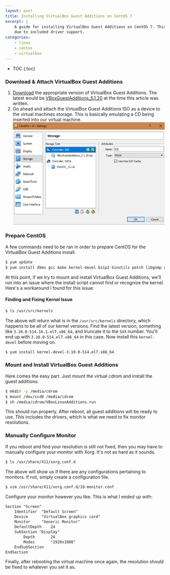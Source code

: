 ```yaml
---
layout: post
title: Installing VirtualBox Guest Additions on CentOS 7
excerpt: |
    A guide for installing VirtualBox Guest Additions on CentOS 7. This will allow for higher resolutions
    due to included driver support.
categories:
    - linux
    - centos
    - virtualbox
---
```


* TOC
{:toc}

### Download & Attach VirtualBox Guest Additions

1. [Download](http://download.virtualbox.org/virtualbox/) the appropriate version of VirtualBox Guest Additions. The
latest would be
[VBoxGuestAdditions_5.1.20](http://download.virtualbox.org/virtualbox/5.1.20/) at the time
this article was written.
2. Go ahead and attach the VirtualBox Guest Additions ISO as a device to the virtual machines storage. This is basically
emulating a CD being inserted into our virtual machine.
![VirtualBox Settings Screenshot](/images/virtualbox-guest-additions/virtualbox-storage-settings.png)

### Prepare CentOS

A few commands need to be ran in order to prepare CentOS for the VirtualBox Guest Additions install.

```bash
$ yum update
$ yum install dkms gcc make kernel-devel bzip2 binutils patch libgomp glibc-headers glibc-devel kernel-headers
```

At this point, if we try to mount and install VirtualBox Guest Additions, we'll run into an issue where the install
script cannot find or recognize the kernel. Here's a workaround I found for this issue:

#### Finding and Fixing Kernel Issue

```bash
$ ls /usr/src/kernels
```

The above will return what is in the `/usr/src/kernels` directory, which happens to be all of our kernel versions. Find
the latest version, something like `3.10.0-514.16.1.el7.x86_64`, and truncate it to the `5XX` number. You'll end up with
`3.10.0-514.el7.x86_64` in this case. Now install this `kernel-devel` before moving on.

```bash
$ yum install kernel-devel-3.10.0-514.el7.x86_64
```

### Mount and Install VirtualBox Guest Additions

Here comes the easy part. Just mount the virtual cdrom and install the guest additions.

```bash
$ mkdir -p /media/cdrom
$ mount /dev/scd0 /media/cdrom
$ sh /media/cdrom/VBoxLinuxAdditions.run
```

This should run properly. After reboot, all guest additions will be ready to use. This includes the drivers, which
is what we need to fix monitor resolutions.

### Manually Configure Monitor

If you reboot and find your resolution is still not fixed, then you may have to manually configure your monitor with
Xorg. It's not as hard as it sounds.

```bash
$ ls /usr/share/X11/xorg.conf.d
```

The above will show us if there are any configurations pertaining to monitors. If not, simply create a configuration
file.

```bash
$ vim /usr/share/X11/xorg.conf.d/10-monitor.conf
```

Configure your monitor however you like. This is what I ended up with:

```
Section "Screen"
	Identifier	"Default Screen"
	Device		"VirtualBox graphics card"
	Monitor		"Generic Monitor"
	DefaultDepth	24
	SubSection "Display"
		Depth		24
		Modes		"1920x1080"
	EndSubSection
EndSection
```

Finally, after rebooting the virtual machine once again, the resolution should be fixed to whatever you set it as.
